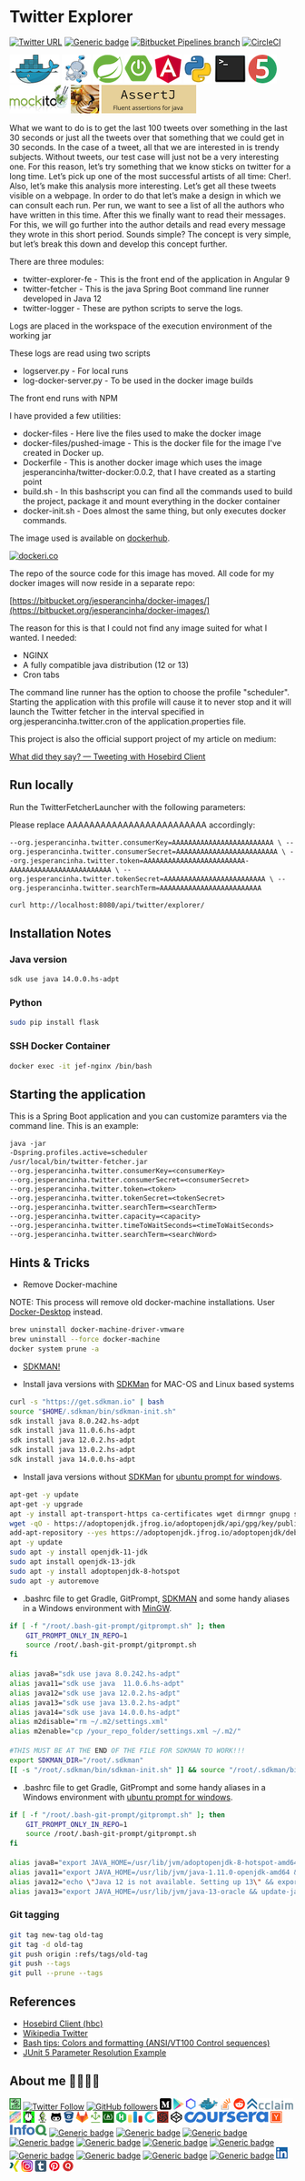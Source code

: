 # Twitter Explorer

[![Twitter URL](https://img.shields.io/twitter/url?logoColor=blue&style=social&url=https%3A%2F%2Fimg.shields.io%2Ftwitter%2Furl%3Fstyle%3Dsocial)](https://twitter.com/intent/tweet?text=Checkout%20this%20@bitbucket%20repo%20by%20@joaofse%20%F0%9F%91%A8%F0%9F%8F%BD%E2%80%8D%F0%9F%92%BB:%20https://bitbucket.org/jesperancinha/twitter-explorer/src/master/)
[![Generic badge](https://img.shields.io/static/v1.svg?label=BitBucket&message=Twitter%20Explorer&color=informational)](https://bitbucket.org/jesperancinha/twitter-explorer)
[![Bitbucket Pipelines branch](https://img.shields.io/bitbucket/pipelines/jesperancinha/twitter-explorer/master)](https://bitbucket.org/jesperancinha/twitter-explorer/addon/pipelines/home#!/)
[![CircleCI](https://circleci.com/bb/jesperancinha/twitter-explorer.svg?style=svg)](https://circleci.com/bb/jesperancinha/twitter-explorer)

[![alt text](https://raw.githubusercontent.com/jesperancinha/project-signer/master/project-signer-templates/icons-50/docker-50.png)](https://www.docker.com/)
[![alt text](https://raw.githubusercontent.com/jesperancinha/project-signer/master/project-signer-templates/icons-50/docker-compose-50.png)](https://docs.docker.com/compose/)
[![alt text](https://raw.githubusercontent.com/jesperancinha/project-signer/master/project-signer-templates/icons-50/spring-50.png)](https://spring.io/)
[![alt text](https://raw.githubusercontent.com/jesperancinha/project-signer/master/project-signer-templates/icons-50/spring-boot-50.png)](https://spring.io/projects/spring-boot)
[![alt text](https://raw.githubusercontent.com/jesperancinha/project-signer/master/project-signer-templates/icons-50/angular-50.png)](https://angular.io/)
[![alt text](https://raw.githubusercontent.com/jesperancinha/project-signer/master/project-signer-templates/icons-50/python-50.png)](https://www.python.org/)
[![alt text](https://raw.githubusercontent.com/jesperancinha/project-signer/master/project-signer-templates/icons-50/bash-50.png)](https://www.gnu.org/software/bash/)
[![alt text](https://raw.githubusercontent.com/jesperancinha/project-signer/master/project-signer-templates/icons-50/jupiter5-50.png "Jupiter 5")](https://junit.org/junit5/docs/current/user-guide/)
[![alt text](https://raw.githubusercontent.com/jesperancinha/project-signer/master/project-signer-templates/icons-50/mockito-50.png "Mockito")](https://site.mockito.org/)
[![alt text](https://raw.githubusercontent.com/jesperancinha/project-signer/master/project-signer-templates/icons-50/hamcrest-50.png "Hamcrest")](http://hamcrest.org/)
[![alt text](https://raw.githubusercontent.com/jesperancinha/project-signer/master/project-signer-templates/icons-50/assertj-50.png "AssertJ")](https://assertj.github.io/doc/)


What we want to do is to get the last 100 tweets over something in the last 30 seconds or just all the tweets over that something that we could get in 30 seconds. In the case of a tweet, all that we are interested in is trendy subjects. Without tweets, our test case will just not be a very interesting one. For this reason, let’s try something that we know sticks on twitter for a long time. Let’s pick up one of the most successful artists of all time: Cher!. Also, let’s make this analysis more interesting. Let’s get all these tweets visible on a webpage. In order to do that let’s make a design in which we can consult each run. Per run, we want to see a list of all the authors who have written in this time. After this we finally want to read their messages. For this, we will go further into the author details and read every message they wrote in this short period. Sounds simple? The concept is very simple, but let’s break this down and develop this concept further.

There are three modules:

- twitter-explorer-fe - This is the front end of the application in Angular 9
- twitter-fetcher - This is the java Spring Boot command line runner developed in Java 12
- twitter-logger - These are python scripts to serve the logs.

Logs are placed in the workspace of the execution environment of the working jar

These logs are read using two scripts

- logserver.py - For local runs
- log-docker-server.py - To be used in the docker image builds

The front end runs with NPM

I have provided a few utilities:

- docker-files - Here live the files used to make the docker image
- docker-files/pushed-image - This is the docker file for the image I've created in Docker up.
- Dockerfile - This is another docker image which uses the image jesperancinha/twitter-docker:0.0.2, that I have created as a starting point
- build.sh - In this bashscript you can find all the commands used to build the project, package it and mount everything in the docker container
- docker-init.sh - Does almost the same thing, but only executes docker commands.

The image used is available on [dockerhub](https://hub.docker.com/r/jesperancinha/je-all-build-jdk-14).

[![dockeri.co](https://dockeri.co/image/jesperancinha/je-all-build-jdk-14)](https://hub.docker.com/r/jesperancinha/je-all-build-jdk-14)

The repo of the source code for this image has moved. All code for my docker images will now reside in a separate repo:

[https://bitbucket.org/jesperancinha/docker-images/](https://bitbucket.org/jesperancinha/docker-images/)

The reason for this is that I could not find any image suited for what I wanted.
I needed:

- NGINX
- A fully compatible java distribution (12 or 13)
- Cron tabs

The command line runner has the option to choose the profile "scheduler".
Starting the application with this profile will cause it to never stop and it will launch the Twitter fetcher in the interval specified in org.jesperancinha.twitter.cron of the application.properties file.

This project is also the official support project of my article on medium:

[What did they say? — Tweeting with Hosebird Client](https://medium.com/@jofisaes/what-did-they-say-tweeting-with-hosebird-client-d15b1e22058b)

## Run locally

Run the TwitterFetcherLauncher with the following parameters:

Please replace AAAAAAAAAAAAAAAAAAAAAAAAA accordingly:

    --org.jesperancinha.twitter.consumerKey=AAAAAAAAAAAAAAAAAAAAAAAAA \ --org.jesperancinha.twitter.consumerSecret=AAAAAAAAAAAAAAAAAAAAAAAAA \ --org.jesperancinha.twitter.token=AAAAAAAAAAAAAAAAAAAAAAAAA-AAAAAAAAAAAAAAAAAAAAAAAAA \ --org.jesperancinha.twitter.tokenSecret=AAAAAAAAAAAAAAAAAAAAAAAAA \ --org.jesperancinha.twitter.searchTerm=AAAAAAAAAAAAAAAAAAAAAAAAA

```bash
curl http://localhost:8080/api/twitter/explorer/
```

## Installation Notes

### Java version

```bash
sdk use java 14.0.0.hs-adpt
```

### Python

```bash
sudo pip install flask
```

### SSH Docker Container

```bash
docker exec -it jef-nginx /bin/bash
```

## Starting the application

This is a Spring Boot application and you can customize paramters via the command line.
This is an example:

```text
java -jar 
-Dspring.profiles.active=scheduler 
/usr/local/bin/twitter-fetcher.jar 
--org.jesperancinha.twitter.consumerKey=<consumerKey> 
--org.jesperancinha.twitter.consumerSecret=<consumerSecret> 
--org.jesperancinha.twitter.token=<token> 
--org.jesperancinha.twitter.tokenSecret=<tokenSecret>
--org.jesperancinha.twitter.searchTerm=<searchTerm>
--org.jesperancinha.twitter.capacity=<capacity>
--org.jesperancinha.twitter.timeToWaitSeconds=<timeToWaitSeconds>
--org.jesperancinha.twitter.searchTerm=<searchWord>
```

## Hints & Tricks

-   Remove Docker-machine

NOTE: This process will remove old docker-machine installations.
User [Docker-Desktop](https://www.docker.com/products/docker-desktop) instead.

```bash
brew uninstall docker-machine-driver-vmware
brew uninstall --force docker-machine
docker system prune -a
```


-   [SDKMAN!](https://sdkman.io/install)

-   Install java versions with [SDKMan](https://sdkman.io/) for MAC-OS and Linux based systems

```bash
curl -s "https://get.sdkman.io" | bash
source "$HOME/.sdkman/bin/sdkman-init.sh"
sdk install java 8.0.242.hs-adpt
sdk install java 11.0.6.hs-adpt
sdk install java 12.0.2.hs-adpt
sdk install java 13.0.2.hs-adpt
sdk install java 14.0.0.hs-adpt
```

-   Install java versions without [SDKMan](https://sdkman.io/) for [ubuntu prompt for windows](https://www.microsoft.com/en-us/p/ubuntu/9nblggh4msv6?activetab=pivot:overviewtab).

```bash
apt-get -y update
apt-get -y upgrade
apt -y install apt-transport-https ca-certificates wget dirmngr gnupg software-properties-common
wget -qO - https://adoptopenjdk.jfrog.io/adoptopenjdk/api/gpg/key/public | apt-key add -
add-apt-repository --yes https://adoptopenjdk.jfrog.io/adoptopenjdk/deb/
apt -y update
sudo apt -y install openjdk-11-jdk
sudo apt install openjdk-13-jdk
sudo apt -y install adoptopenjdk-8-hotspot
sudo apt -y autoremove
```

- .bashrc file to get Gradle, GitPrompt, [SDKMAN](https://sdkman.io/) and some handy aliases in a Windows environment with [MinGW](http://www.mingw.org/).

```bash
if [ -f "/root/.bash-git-prompt/gitprompt.sh" ]; then
    GIT_PROMPT_ONLY_IN_REPO=1
    source /root/.bash-git-prompt/gitprompt.sh
fi

alias java8="sdk use java 8.0.242.hs-adpt"
alias java11="sdk use java  11.0.6.hs-adpt"
alias java12="sdk use java 12.0.2.hs-adpt"
alias java13="sdk use java 13.0.2.hs-adpt"
alias java14="sdk use java 14.0.0.hs-adpt"
alias m2disable="rm ~/.m2/settings.xml"
alias m2enable="cp /your_repo_folder/settings.xml ~/.m2/"

#THIS MUST BE AT THE END OF THE FILE FOR SDKMAN TO WORK!!!
export SDKMAN_DIR="/root/.sdkman"
[[ -s "/root/.sdkman/bin/sdkman-init.sh" ]] && source "/root/.sdkman/bin/sdkman-init.sh"
```

- .bashrc file to get Gradle, GitPrompt and some handy aliases in a Windows environment with [ubuntu prompt for windows](https://www.microsoft.com/en-us/p/ubuntu/9nblggh4msv6?activetab=pivot:overviewtab).

```bash
if [ -f "/root/.bash-git-prompt/gitprompt.sh" ]; then
    GIT_PROMPT_ONLY_IN_REPO=1
    source /root/.bash-git-prompt/gitprompt.sh
fi

alias java8="export JAVA_HOME=/usr/lib/jvm/adoptopenjdk-8-hotspot-amd64 && update-java-alternatives -s adoptopenjdk-8-hotspot-amd64"
alias java11="export JAVA_HOME=/usr/lib/jvm/java-1.11.0-openjdk-amd64 && update-java-alternatives -s java-1.11.0-openjdk-amd64"
alias java12="echo \"Java 12 is not available. Setting up 13\" && export JAVA_HOME=/usr/lib/jvm/java-13-oracle && update-java-alternatives -s java-13-oracle"
alias java13="export JAVA_HOME=/usr/lib/jvm/java-13-oracle && update-java-alternatives -s java-13-oracle"
```

### Git tagging
```bash
git tag new-tag old-tag
git tag -d old-tag
git push origin :refs/tags/old-tag
git push --tags
git pull --prune --tags
```

## References

-   [Hosebird Client (hbc)](https://github.com/twitter/hbc)
-   [Wikipedia Twitter](https://en.wikipedia.org/wiki/Twitter)
-   [Bash tips: Colors and formatting (ANSI/VT100 Control sequences)](https://misc.flogisoft.com/bash/tip_colors_and_formatting)
-   [JUnit 5 Parameter Resolution Example](https://howtoprogram.xyz/2016/10/28/junit-5-parameter-resolution-example/)

## About me 👨🏽‍💻🚀

[![alt text](https://raw.githubusercontent.com/jesperancinha/project-signer/master/project-signer-templates/icons-20/JEOrgLogo-20.png "João Esperancinha Homepage")](http://joaofilipesabinoesperancinha.nl)
[![Twitter Follow](https://img.shields.io/twitter/follow/joaofse?label=João%20Esperancinha&style=social "Twitter")](https://twitter.com/joaofse)
[![GitHub followers](https://img.shields.io/github/followers/jesperancinha.svg?label=jesperancinha&style=social "GitHub")](https://github.com/jesperancinha)
[![alt text](https://raw.githubusercontent.com/jesperancinha/project-signer/master/project-signer-templates/icons-20/medium-20.png)](https://medium.com/@jofisaes)
[![alt text](https://raw.githubusercontent.com/jesperancinha/project-signer/master/project-signer-templates/icons-20/google-apps-20.png)](https://play.google.com/store/apps/developer?id=Joao+Filipe+Sabino+Esperancinha)
[![alt text](https://raw.githubusercontent.com/jesperancinha/project-signer/master/project-signer-templates/icons-20/sonatype-20.png)](https://search.maven.org/search?q=org.jesperancinha)
[![alt text](https://raw.githubusercontent.com/jesperancinha/project-signer/master/project-signer-templates/icons-20/docker-20.png)](https://hub.docker.com/u/jesperancinha)
[![alt text](https://raw.githubusercontent.com/jesperancinha/project-signer/master/project-signer-templates/icons-20/stack-overflow-20.png)](https://stackoverflow.com/users/3702839/joao-esperancinha)
[![alt text](https://raw.githubusercontent.com/jesperancinha/project-signer/master/project-signer-templates/icons-20/reddit-20.png)](https://www.reddit.com/user/jesperancinha/)
[![alt text](https://raw.githubusercontent.com/jesperancinha/project-signer/master/project-signer-templates/icons-20/acclaim-20.png)](https://www.youracclaim.com/users/joao-esperancinha/badges)
[![alt text](https://raw.githubusercontent.com/jesperancinha/project-signer/master/project-signer-templates/icons-20/devto-20.png)](https://dev.to/jofisaes)
[![alt text](https://raw.githubusercontent.com/jesperancinha/project-signer/master/project-signer-templates/icons-20/hackernoon-20.jpeg "Hackernoon")](https://hackernoon.com/@jesperancinha)
[![alt text](https://raw.githubusercontent.com/jesperancinha/project-signer/master/project-signer-templates/icons-20/codeproject-20.png "Code Project")](https://www.codeproject.com/Members/jesperancinha)
[![alt text](https://raw.githubusercontent.com/jesperancinha/project-signer/master/project-signer-templates/icons-20/github-20.png)](https://github.com/jesperancinha)
[![alt text](https://raw.githubusercontent.com/jesperancinha/project-signer/master/project-signer-templates/icons-20/bitbucket-20.png)](https://bitbucket.org/jesperancinha)
[![alt text](https://raw.githubusercontent.com/jesperancinha/project-signer/master/project-signer-templates/icons-20/gitlab-20.png)](https://gitlab.com/jesperancinha)
[![alt text](https://raw.githubusercontent.com/jesperancinha/project-signer/master/project-signer-templates/icons-20/bintray-20.png)](https://bintray.com/jesperancinha)
[![alt text](https://raw.githubusercontent.com/jesperancinha/project-signer/master/project-signer-templates/icons-20/free-code-camp-20.jpg)](https://www.freecodecamp.org/jofisaes)
[![alt text](https://raw.githubusercontent.com/jesperancinha/project-signer/master/project-signer-templates/icons-20/hackerrank-20.png)](https://www.hackerrank.com/jofisaes)
[![alt text](https://raw.githubusercontent.com/jesperancinha/project-signer/master/project-signer-templates/icons-20/codeforces-20.png)](https://codeforces.com/profile/jesperancinha)
[![alt text](https://raw.githubusercontent.com/jesperancinha/project-signer/master/project-signer-templates/icons-20/codebyte-20.png)](https://coderbyte.com/profile/jesperancinha)
[![alt text](https://raw.githubusercontent.com/jesperancinha/project-signer/master/project-signer-templates/icons-20/codewars-20.png)](https://www.codewars.com/users/jesperancinha)
[![alt text](https://raw.githubusercontent.com/jesperancinha/project-signer/master/project-signer-templates/icons-20/codepen-20.png "Code Pen")](https://codepen.io/jesperancinha)
[![alt text](https://raw.githubusercontent.com/jesperancinha/project-signer/master/project-signer-templates/icons-20/coursera-20.png "Coursera")](https://www.coursera.org/user/da3ff90299fa9297e283ee8e65364ffb)
[![alt text](https://raw.githubusercontent.com/jesperancinha/project-signer/master/project-signer-templates/icons-20/hacker-news-20.png "Hacker News")](https://news.ycombinator.com/user?id=jesperancinha)
[![alt text](https://raw.githubusercontent.com/jesperancinha/project-signer/master/project-signer-templates/icons-20/infoq-20.png "InfoQ")](https://www.infoq.com/profile/Joao-Esperancinha.2/)
[![Generic badge](https://img.shields.io/static/v1.svg?label=Articles&message=On%20The%20Web&color=purple)](https://github.com/jesperancinha/project-signer/blob/master/project-signer-templates/LossArticles.md)
[![Generic badge](https://img.shields.io/static/v1.svg?label=Homepage&message=Time%20Disruption%20Studios&color=6495ED)](http://tds.joaofilipesabinoesperancinha.nl/)
[![Generic badge](https://img.shields.io/static/v1.svg?label=Homepage&message=Image%20Train%20Filters&color=6495ED)](http://itf.joaofilipesabinoesperancinha.nl/)
[![Generic badge](https://img.shields.io/static/v1.svg?label=Homepage&message=MancalaJE&color=6495ED)](http://mancalaje.joaofilipesabinoesperancinha.nl/)
[![Generic badge](https://img.shields.io/static/v1.svg?label=All%20Badges&message=Badges&color=red)](https://github.com/jesperancinha/project-signer/blob/master/project-signer-templates/Badges.md)
[![Generic badge](https://img.shields.io/static/v1.svg?label=Status&message=Project%20Status&color=red)](https://github.com/jesperancinha/project-signer/blob/master/project-signer-templates/Status.md)
[![Generic badge](https://img.shields.io/static/v1.svg?label=GitHub&message=ITF%20Chartizate%20Android&color=yellow)](https://github.com/JEsperancinhaOrg/itf-chartizate-android)
[![Generic badge](https://img.shields.io/static/v1.svg?label=GitHub&message=ITF%20Chartizate%20Java&color=yellow)](https://github.com/JEsperancinhaOrg/itf-chartizate-modules/tree/master/itf-chartizate-java)
[![Generic badge](https://img.shields.io/static/v1.svg?label=GitHub&message=ITF%20Chartizate%20API&color=yellow)](https://github.com/JEsperancinhaOrg/itf-chartizate/tree/master/itf-chartizate-api)
[![Generic badge](https://img.shields.io/static/v1.svg?label=GitHub&message=Markdowner%20Core&color=yellow)](https://github.com/jesperancinha/markdowner/tree/master/markdowner-core)
[![Generic badge](https://img.shields.io/static/v1.svg?label=GitHub&message=Markdowner%20Filter&color=yellow)](https://github.com/jesperancinha/markdowner/tree/master/markdowner-filter)
[![alt text](https://raw.githubusercontent.com/jesperancinha/project-signer/master/project-signer-templates/icons-20/linkedin-20.png)](https://www.linkedin.com/in/joaoesperancinha/)
[![alt text](https://raw.githubusercontent.com/jesperancinha/project-signer/master/project-signer-templates/icons-20/xing-20.png)](https://www.xing.com/profile/Joao_Esperancinha/cv)
[![alt text](https://raw.githubusercontent.com/jesperancinha/project-signer/master/project-signer-templates/icons-20/instagram-20.png)](https://www.instagram.com/jesperancinha/)
[![alt text](https://raw.githubusercontent.com/jesperancinha/project-signer/master/project-signer-templates/icons-20/tumblr-20.png)](https://jofisaes.tumblr.com/)
[![alt text](https://raw.githubusercontent.com/jesperancinha/project-signer/master/project-signer-templates/icons-20/pinterest-20.png)](https://nl.pinterest.com/jesperancinha/)
[![alt text](https://raw.githubusercontent.com/jesperancinha/project-signer/master/project-signer-templates/icons-20/quora-20.png)](https://nl.quora.com/profile/Jo%C3%A3o-Esperancinha)

